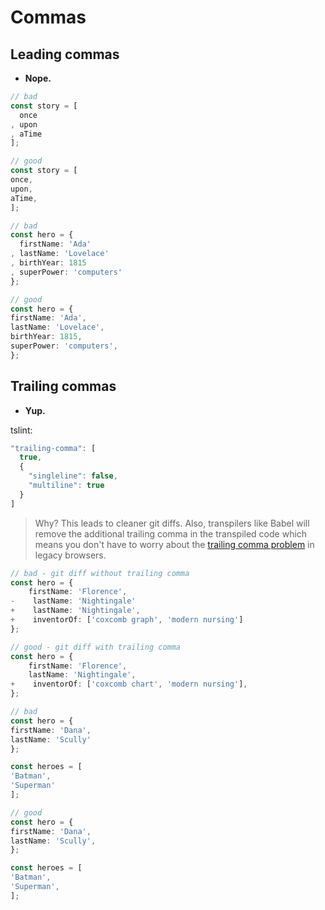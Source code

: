 # Commas

## Leading commas

- **Nope.**

```typescript
// bad
const story = [
  once
, upon
, aTime
];

// good
const story = [
once,
upon,
aTime,
];

// bad
const hero = {
  firstName: 'Ada'
, lastName: 'Lovelace'
, birthYear: 1815
, superPower: 'computers'
};

// good
const hero = {
firstName: 'Ada',
lastName: 'Lovelace',
birthYear: 1815,
superPower: 'computers',
};
```

## Trailing commas

- **Yup.**

tslint:

```js
"trailing-comma": [
  true,
  {
    "singleline": false,
    "multiline": true
  }
]
```

> Why? This leads to cleaner git diffs. Also, transpilers like Babel will remove the additional trailing comma in the transpiled code which means you don't have to worry about the [trailing comma problem](es5/README.md#commas) in legacy browsers.

```typescript
// bad - git diff without trailing comma
const hero = {
    firstName: 'Florence',
-    lastName: 'Nightingale'
+    lastName: 'Nightingale',
+    inventorOf: ['coxcomb graph', 'modern nursing']
};

// good - git diff with trailing comma
const hero = {
    firstName: 'Florence',
    lastName: 'Nightingale',
+    inventorOf: ['coxcomb chart', 'modern nursing'],
};

// bad
const hero = {
firstName: 'Dana',
lastName: 'Scully'
};

const heroes = [
'Batman',
'Superman'
];

// good
const hero = {
firstName: 'Dana',
lastName: 'Scully',
};

const heroes = [
'Batman',
'Superman',
];
```
